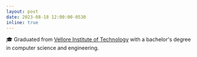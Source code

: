 ```yaml
---
layout: post
date: 2023-08-18 12:00:00-0530
inline: true
---
```


🎓 Graduated from [Vellore Institute of Technology](https://vit.ac.in) with a bachelor's degree in computer science and engineering.